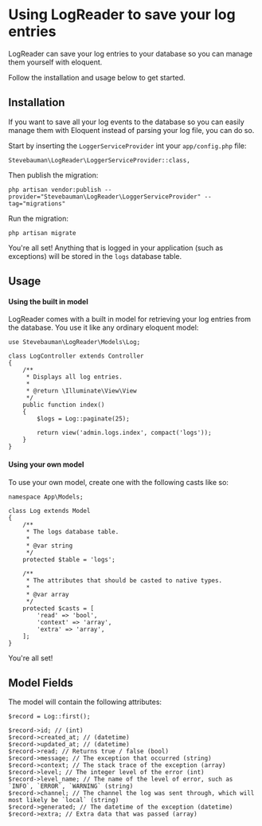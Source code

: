 # Using LogReader to save your log entries

LogReader can save your log entries to your database so you can manage them yourself with eloquent.

Follow the installation and usage below to get started.

## Installation

If you want to save all your log events to the database so you can easily manage
them with Eloquent instead of parsing your log file, you can do so.

Start by inserting the `LoggerServiceProvider` int your `app/config.php` file:

    Stevebauman\LogReader\LoggerServiceProvider::class,

Then publish the migration:

    php artisan vendor:publish --provider="Stevebauman\LogReader\LoggerServiceProvider" --tag="migrations"

Run the migration:

    php artisan migrate
    
You're all set! Anything that is logged in your application (such as exceptions) will be stored in the `logs` database
table.

## Usage

#### Using the built in model

LogReader comes with a built in model for retrieving your log entries from the database. You use it like
any ordinary eloquent model:

    use Stevebauman\LogReader\Models\Log;
    
    class LogController extends Controller
    {
        /**
         * Displays all log entries. 
         *
         * @return \Illuminate\View\View
         */
        public function index()
        {
            $logs = Log::paginate(25);
            
            return view('admin.logs.index', compact('logs'));
        }
    }

#### Using your own model

To use your own model, create one with the following casts like so:
    
    namespace App\Models;
    
    class Log extends Model
    {
        /**
         * The logs database table.
         *
         * @var string
         */
        protected $table = 'logs';
    
        /**
         * The attributes that should be casted to native types.
         *
         * @var array
         */
        protected $casts = [
            'read' => 'bool',
            'context' => 'array',
            'extra' => 'array',
        ];
    }

You're all set!

## Model Fields

The model will contain the following attributes:

    $record = Log::first();
    
    $record->id; // (int)
    $record->created_at; // (datetime)
    $record->updated_at; // (datetime)
    $record->read; // Returns true / false (bool)
    $record->message; // The exception that occurred (string)
    $record->context; // The stack trace of the exception (array)
    $record->level; // The integer level of the error (int)
    $record->level_name; // The name of the level of error, such as `INFO`, `ERROR`, `WARNING` (string)
    $record->channel; // The channel the log was sent through, which will most likely be `local` (string)
    $record->generated; // The datetime of the exception (datetime)
    $record->extra; // Extra data that was passed (array)
